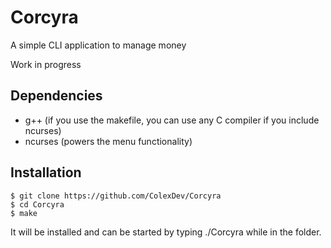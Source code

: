 # Corcyra
A simple CLI application to manage money

Work in progress

## Dependencies
- g++ (if you use the makefile, you can use any C compiler if you include ncurses)
- ncurses (powers the menu functionality)

## Installation
```
$ git clone https://github.com/ColexDev/Corcyra
$ cd Corcyra
$ make
```
It will be installed and can be started by typing ./Corcyra while in the folder.
